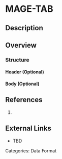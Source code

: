 # MAGE-TAB #
## Description ##
## Overview ##
### Structure ###
#### Header (Optional) ####
#### Body (Optional) ####
## References ##
1.

## External Links ##
* TBD

Categories: Data Format
